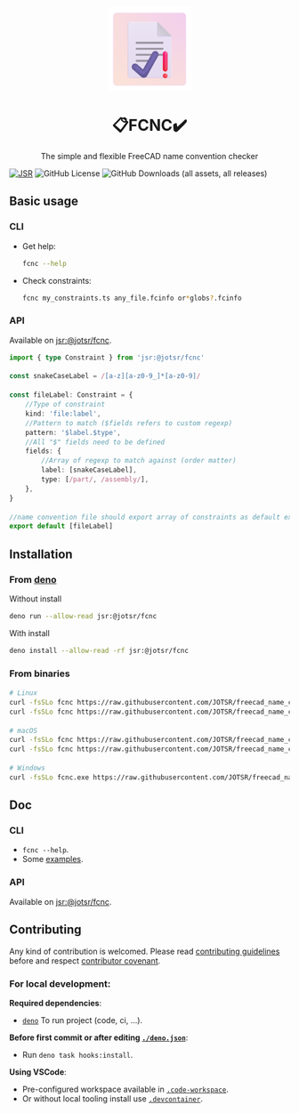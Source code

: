 <div align="center">
		<img src="./assets/logo.png" alt="logo" width="150px" height="150px"/>
		<h1>📋FCNC✔️</h1>
		<p>The simple and flexible FreeCAD name convention checker</p>
</div>

[![JSR](https://jsr.io/badges/@jotsr/fcnc?style=flat-square)](https://jsr.io/@jotsr/fcnc)
![GitHub License](https://img.shields.io/github/license/JOTSR/fcnc?style=flat-square)
![GitHub Downloads (all assets, all releases)](https://img.shields.io/github/downloads/JOTSR/fcnc/total?style=flat-square)

## Basic usage

### CLI

- Get help:
  ```sh
  fcnc --help
  ```

- Check constraints:
  ```sh
  fcnc my_constraints.ts any_file.fcinfo or*globs?.fcinfo
  ```

### API

Available on [jsr:@jotsr/fcnc](https://jsr.io/@jotsr/fcnc).

```ts
import { type Constraint } from 'jsr:@jotsr/fcnc'

const snakeCaseLabel = /[a-z][a-z0-9_]*[a-z0-9]/

const fileLabel: Constraint = {
	//Type of constraint
	kind: 'file:label',
	//Pattern to match ($fields refers to custom regexp)
	pattern: '$label.$type',
	//All "$" fields need to be defined
	fields: {
		//Array of regexp to match against (order matter)
		label: [snakeCaseLabel],
		type: [/part/, /assembly/],
	},
}

//name convention file should export array of constraints as default export
export default [fileLabel]
```

## Installation

### From [deno](https://deno.land)

Without install

```sh
deno run --allow-read jsr:@jotsr/fcnc
```

With install

```sh
deno install --allow-read -rf jsr:@jotsr/fcnc
```

### From binaries

```sh
# Linux
curl -fsSLo fcnc https://raw.githubusercontent.com/JOTSR/freecad_name_conv_checker/main/dist/fcnc-x86_64-unknown-linux-gnu
curl -fsSLo fcnc https://raw.githubusercontent.com/JOTSR/freecad_name_conv_checker/main/dist/fcnc-aarch64-unknown-linux-gnu

# macOS
curl -fsSLo fcnc https://raw.githubusercontent.com/JOTSR/freecad_name_conv_checker/main/dist/fcnc-x86_64-apple-darwin
curl -fsSLo fcnc https://raw.githubusercontent.com/JOTSR/freecad_name_conv_checker/main/dist/fcnc-aarch64-apple-darwin

# Windows
curl -fsSLo fcnc.exe https://raw.githubusercontent.com/JOTSR/freecad_name_conv_checker/main/dist/fcnc-x86_64-pc-windows-msvc.exe
```

## Doc

### CLI

- `fcnc --help`.
- Some [examples](./examples).

### API

Available on [jsr:@jotsr/fcnc](https://jsr.io/@jotsr/fcnc/doc).

## Contributing

Any kind of contribution is welcomed. Please read
[contributing guidelines](./CONTRIBUTING.md) before and respect
[contributor covenant](https://www.contributor-covenant.org/version/2/1/code_of_conduct/).

### For local development:

**Required dependencies**:

- [`deno`](https://deno.land) To run project (code, ci, ...).

**Before first commit or after editing [`./deno.json`](./deno.json)**:

- Run `deno task hooks:install`.

**Using VSCode**:

- Pre-configured workspace available in [`.code-workspace`](./.code-workspace).
- Or without local tooling install use [`.devcontainer`](./.devcontainer).
